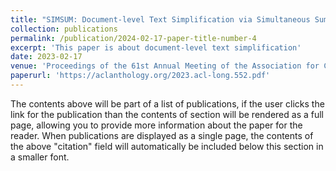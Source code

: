 ```yaml
---
title: "SIMSUM: Document-level Text Simplification via Simultaneous Summarization"
collection: publications
permalink: /publication/2024-02-17-paper-title-number-4
excerpt: 'This paper is about document-level text simplification'
date: 2023-02-17
venue: 'Proceedings of the 61st Annual Meeting of the Association for Computational Linguistics (Volume 1: Long Papers)'
paperurl: 'https://aclanthology.org/2023.acl-long.552.pdf'
---
```


The contents above will be part of a list of publications, if the user clicks the link for the publication than the contents of section will be rendered as a full page, allowing you to provide more information about the paper for the reader. When publications are displayed as a single page, the contents of the above "citation" field will automatically be included below this section in a smaller font.
